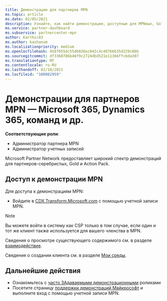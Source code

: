 ```yaml
---
title: Демонстрации для партнеров MPN
ms.topic: article
ms.date: 02/05/2021
description: Узнайте, как найти демонстрации, доступные для MPNных, Gold и Action Pack партнеров.
ms.service: partner-dashboard
ms.subservice: partnercenter-mpn
author: Karthic83
ms.author: kashanum
ms.localizationpriority: medium
ms.openlocfilehash: 458f055dc55d6026ec042c4c40766635d229c08b
ms.sourcegitcommit: df3360786b46f9c2724dbd521e11366ffcbda307
ms.translationtype: MT
ms.contentlocale: ru-RU
ms.lasthandoff: 02/10/2021
ms.locfileid: "100082959"
---
```

# <a name="demos-for-mpn-partners--microsoft-365-dynamics-365-teams-and-more"></a>Демонстрации для партнеров MPN — Microsoft 365, Dynamics 365, команд и др.

**Соответствующие роли**:

- Администратор партнера MPN
- Администратор учетных записей

Microsoft Partner Network предоставляет широкий спектр демонстраций для партнеров-серебристых, Gold и Action Pack.

## <a name="access-mpn-demos"></a>Доступ к демонстрации MPN

Для доступа к демонстрациям MPN:

- Войдите в [CDX.Transform.Microsoft.com](https://cdx.transform.microsoft.com/) с помощью учетной записи MPN.

>[!NOTE]
>Вы можете войти в систему как CSP только в том случае, если один и тот же клиент также используется для вашего членства в MPN.

Сведения о просмотре существующего содержимого см. в разделе [взаимодействие](https://cdx.transform.microsoft.com/experiences).

Сведения о создании клиента см. в разделе [Мои среды](https://cdx.transform.microsoft.com/my-tenants).

## <a name="next-steps"></a>Дальнейшие действия

- Ознакомьтесь с [часто ЗАдаваемыми демонстрационными](https://cdx.transform.microsoft.com/help/faq) роликами
- Посетите страницу [поддержки демонстраций Майкрософт](https://cdx.transform.microsoft.com/submit-request) и выполните вход с помощью учетной записи MPN.
